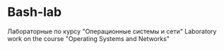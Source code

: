 # Bash-lab
Лабораторные по курсу "Операционные системы и сети"
Laboratory work on the course "Operating Systems and Networks"
